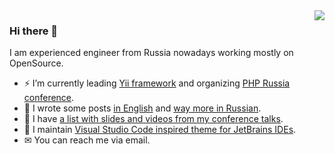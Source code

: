 <img align='right' src="https://github-readme-stats.vercel.app/api?username=samdark&show_icons=true">

### Hi there 👋

I am experienced engineer from Russia nowadays working mostly on OpenSource.

- ⚡ I’m currently leading [Yii framework](https://www.yiiframework.com/) and organizing [PHP Russia conference](https://phprussia.ru/).
- 📖 I wrote some posts [in English](https://en.rmcreative.ru/) and [way more in Russian](https://rmcreative.ru/).
- 🎤 I have [a list with slides and videos from my conference talks](https://slides.rmcreative.ru/).
- 🎨 I maintain [Visual Studio Code inspired theme for JetBrains IDEs](https://github.com/samdark/intellij-visual-studio-code-dark-plus).
- ✉ You can reach me via email.
